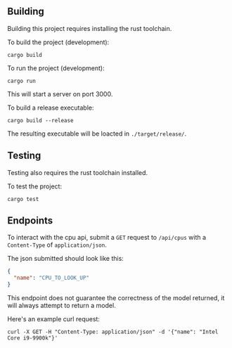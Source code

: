 ## Building
Building this project requires installing the rust toolchain.

To build the project (development):
```
cargo build
```

To run the project (development):
```
cargo run
```
This will start a server on port 3000.

To build a release executable:
```
cargo build --release
```
The resulting executable will be loacted in `./target/release/`.

## Testing
Testing also requires the rust toolchain installed.

To test the project:
```
cargo test
```

## Endpoints
To interact with the cpu api, submit a `GET` request to `/api/cpus` with a `Content-Type` of `application/json`.

The json submitted should look like this:
```json
{
  "name": "CPU_TO_LOOK_UP"
}
```

This endpoint does not guarantee the correctness of the model returned, it will always attempt to return a model.

Here's an example curl request:
```
curl -X GET -H "Content-Type: application/json" -d '{"name": "Intel Core i9-9900k"}'
```

